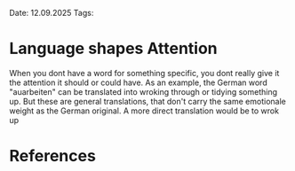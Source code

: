 Date: 12.09.2025
Tags: 

# Language shapes Attention

When you dont have a word for something specific, you dont really give it the attention it should or could have. As an example, the German word "auarbeiten" can be translated into wroking through or tidying something up. But these are general translations, that don't carry the same emotionale weight as the German original. A more direct translation would be to wrok up

# References
